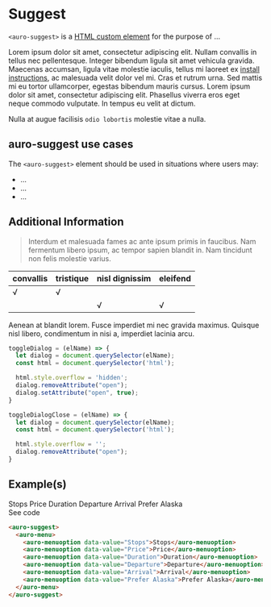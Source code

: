 # Suggest

`<auro-suggest>` is a [HTML custom element](https://developer.mozilla.org/en-US/docs/Web/Web_Components/Using_custom_elements) for the purpose of ...

Lorem ipsum dolor sit amet, consectetur adipiscing elit. Nullam convallis in tellus nec pellentesque. Integer bibendum ligula sit amet vehicula gravida. Maecenas accumsan, ligula vitae molestie iaculis, tellus mi laoreet ex [install instructions](https://auro.alaskaair.com/components/auro/button/install), ac malesuada velit dolor vel mi. Cras et rutrum urna. Sed mattis mi eu tortor ullamcorper, egestas bibendum mauris cursus. Lorem ipsum dolor sit amet, consectetur adipiscing elit. Phasellus viverra eros eget neque commodo vulputate. In tempus eu velit at dictum.

Nulla at augue facilisis `odio lobortis` molestie vitae a nulla.

## auro-suggest use cases

The `<auro-suggest>` element should be used in situations where users may:

* ...
* ...
* ...

## Additional Information

> Interdum et malesuada fames ac ante ipsum primis in faucibus. Nam fermentum libero ipsum, ac tempor sapien blandit in. Nam tincidunt non felis molestie varius.

|convallis|tristique|nisl dignissim|eleifend|
|---|---|---|---|
|√|√|||
|||√|√|

Aenean at blandit lorem. Fusce imperdiet mi nec gravida maximus. Quisque nisl libero, condimentum in nisi a, imperdiet lacinia arcu.

```javascript
toggleDialog = (elName) => {
  let dialog = document.querySelector(elName);
  const html = document.querySelector('html');

  html.style.overflow = 'hidden';
  dialog.removeAttribute("open");
  dialog.setAttribute("open", true);
}

toggleDialogClose = (elName) => {
  let dialog = document.querySelector(elName);
  const html = document.querySelector('html');

  html.style.overflow = '';
  dialog.removeAttribute("open");
}
```

## Example(s)

<div class="exampleWrapper">
  <auro-suggest>
    <auro-menu>
      <auro-menuoption data-value="Stops">Stops</auro-menuoption>
      <auro-menuoption data-value="Price">Price</auro-menuoption>
      <auro-menuoption data-value="Duration">Duration</auro-menuoption>
      <auro-menuoption data-value="Departure">Departure</auro-menuoption>
      <auro-menuoption data-value="Arrival">Arrival</auro-menuoption>
      <auro-menuoption data-value="Prefer Alaska">Prefer Alaska</auro-menuoption>
    </auro-menu>
  </auro-suggest>
</div>
<auro-accordion lowProfile justifyRight>
  <span slot="trigger">See code</span>

```html
<auro-suggest>
  <auro-menu>
    <auro-menuoption data-value="Stops">Stops</auro-menuoption>
    <auro-menuoption data-value="Price">Price</auro-menuoption>
    <auro-menuoption data-value="Duration">Duration</auro-menuoption>
    <auro-menuoption data-value="Departure">Departure</auro-menuoption>
    <auro-menuoption data-value="Arrival">Arrival</auro-menuoption>
    <auro-menuoption data-value="Prefer Alaska">Prefer Alaska</auro-menuoption>
  </auro-menu>
</auro-suggest>
```

</auro-accordion>
